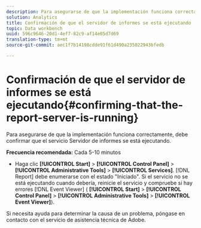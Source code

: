 ```yaml
---
description: Para asegurarse de que la implementación funciona correctamente, debe confirmar que el servicio Servidor de informes se está ejecutando.
solution: Analytics
title: Confirmación de que el servidor de informes se está ejecutando
topic: Data workbench
uuid: 596c9646-20d1-4ef7-82c9-af14e05d7d69
translation-type: tm+mt
source-git-commit: aec1f7b14198cdde91f61d490a235022943bfedb

---
```



# Confirmación de que el servidor de informes se está ejecutando{#confirming-that-the-report-server-is-running}

Para asegurarse de que la implementación funciona correctamente, debe confirmar que el servicio Servidor de informes se está ejecutando.

**Frecuencia recomendada:** Cada 5-10 minutos

* Haga clic **[!UICONTROL Start]** > **[!UICONTROL Control Panel]** > **[!UICONTROL Administrative Tools]** > **[!UICONTROL Services]**. [!DNL Report] debe enumerarse con el estado &quot;Iniciado&quot;. Si el servicio no se está ejecutando cuando debería, reinicie el servicio y compruebe si hay errores [!DNL Event Viewer] ( **[!UICONTROL Start]** > **[!UICONTROL Control Panel]** > **[!UICONTROL Administrative Tools]** > **[!UICONTROL Event Viewer]**).

Si necesita ayuda para determinar la causa de un problema, póngase en contacto con el servicio de asistencia técnica de Adobe.
